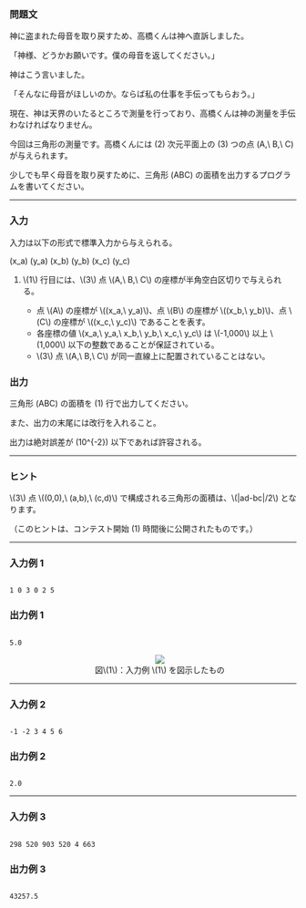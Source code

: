 <div>

<div>

### **問題文**

<section>

神に盗まれた母音を取り戻すため、高橋くんは神へ直訴しました。

「神様、どうかお願いです。僕の母音を返してください。」

神はこう言いました。

「そんなに母音がほしいのか。ならば私の仕事を手伝ってもらおう。」


現在、神は天界のいたるところで測量を行っており、高橋くんは神の測量を手伝わなければなりません。

今回は三角形の測量です。高橋くんには \(2\) 次元平面上の \(3\) つの点 \(A,\ B,\ C\) が与えられます。

少しでも早く母音を取り戻すために、三角形 \(ABC\) の面積を出力するプログラムを書いてください。
</section>
</div>

---

<div>

### **入力**

<section>

入力は以下の形式で標準入力から与えられる。

<div>

\(x_a\) \(y_a\) \(x_b\) \(y_b\) \(x_c\) \(y_c\)

</div>

<ol>
<li>
\(1\) 行目には、\(3\) 点 \(A,\ B,\ C\) の座標が半角空白区切りで与えられる。</li>
<ul>
<li>
点 \(A\) の座標が \((x_a,\ y_a)\)、点 \(B\) の座標が \((x_b,\ y_b)\)、点 \(C\) の座標が \((x_c,\ y_c)\) であることを表す。</li>
<li>
各座標の値 \(x_a,\ y_a,\ x_b,\ y_b,\ x_c,\ y_c\) は \(-1,000\) 以上 \(1,000\) 以下の整数であることが保証されている。</li>
<li>
\(3\) 点 \(A,\ B,\ C\) が同一直線上に配置されていることはない。</li>
</ul>
</ol>
</section>
</div>
<div>

### **出力**

<section>

三角形 \(ABC\) の面積を \(1\) 行で出力してください。

また、出力の末尾には改行を入れること。

出力は絶対誤差が \(10^{-2}\) 以下であれば許容される。
</section>
</div>

---

<div>

### **ヒント**

<section>
\(3\) 点 \((0,0),\ (a,b),\ (c,d)\) で構成される三角形の面積は、\(|ad-bc|/2\) となります。

（このヒントは、コンテスト開始 \(1\) 時間後に公開されたものです。）
</section>
</div>

---

<div>

### **入力例 1**

<section>

```

1 0 3 0 2 5

```

</section>
</div>
<div>

### **出力例 1**

<section>

```

5.0

```

<ul>
<div style="text-align: center;">
<img src="https://atcoder.jp/img/abc/002/3_1.png">
</img>
<div>
図\(1\)：入力例 \(1\) を図示したもの</div>
</div>
</ul>
</section>
</div>

---

<div>

### **入力例 2**

<section>

```

-1 -2 3 4 5 6

```

</section>
</div>
<div>

### **出力例 2**

<section>

```

2.0

```

</section>
</div>

---

<div>

### **入力例 3**

<section>

```

298 520 903 520 4 663

```

</section>
</div>
<div>

### **出力例 3**

<section>

```

43257.5

```

</section>
</div>

</div>
